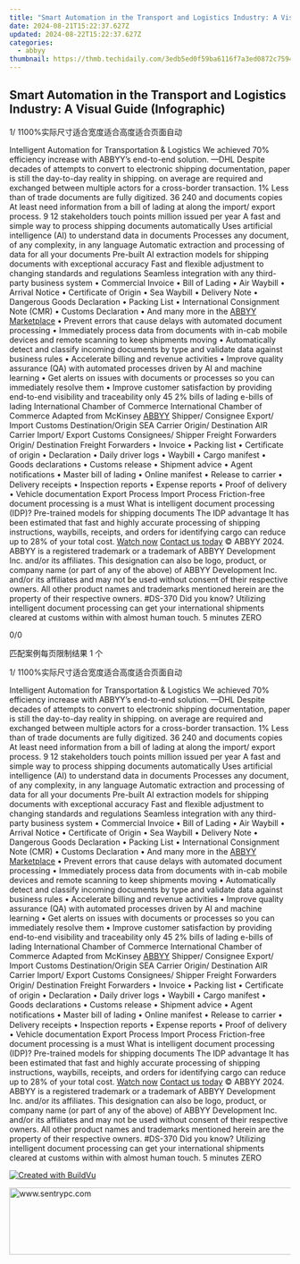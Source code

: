 ```yaml
---
title: "Smart Automation in the Transport and Logistics Industry: A Visual Guide (Infographic)"
date: 2024-08-21T15:22:37.627Z
updated: 2024-08-22T15:22:37.627Z
categories:
  - abbyy
thumbnail: https://thmb.techidaily.com/3edb5ed0f59ba6116f7a3ed0872c7594498c971b0508e76320f421ee17afaca1.jpg
---
```


## Smart Automation in the Transport and Logistics Industry: A Visual Guide (Infographic)

1/ 1100%实际尺寸适合宽度适合高度适合页面自动

Intelligent Automation for Transportation & Logistics We achieved 70% efficiency increase with ABBYY’s end-to-end solution. —DHL Despite decades of attempts to convert to electronic shipping documentation, paper is still the day-to-day reality in shipping. on average are required and exchanged between multiple actors for a cross-border transaction. 1% Less than of trade documents are fully digitized. 36 240 and documents copies At least need information from a bill of lading at along the import/ export process. 9 12 stakeholders touch points million issued per year A fast and simple way to process shipping documents automatically Uses artificial intelligence (AI) to understand data in documents Processes any document, of any complexity, in any language Automatic extraction and processing of data for all your documents Pre-built AI extraction models for shipping documents with exceptional accuracy Fast and flexible adjustment to changing standards and regulations Seamless integration with any third-party business system • Commercial Invoice • Bill of Lading • Air Waybill • Arrival Notice • Certificate of Origin • Sea Waybill • Delivery Note • Dangerous Goods Declaration • Packing List • International Consignment Note (CMR) • Customs Declaration • And many more in the [ABBYY Marketplace](https://tools.techidaily.com/abbyy/products/) • Prevent errors that cause delays with automated document processing • Immediately process data from documents with in-cab mobile devices and remote scanning to keep shipments moving • Automatically detect and classify incoming documents by type and validate data against business rules • Accelerate billing and revenue activities • Improve quality assurance (QA) with automated processes driven by AI and machine learning • Get alerts on issues with documents or processes so you can immediately resolve them • Improve customer satisfaction by providing end-to-end visibility and traceability only 45 2% bills of lading e-bills of lading International Chamber of Commerce International Chamber of Commerce Adapted from McKinsey [ABBYY](https://tools.techidaily.com/abbyy/products/) Shipper/ Consignee Export/ Import Customs Destination/Origin SEA Carrier Origin/ Destination AIR Carrier Import/ Export Customs Consignees/ Shipper Freight Forwarders Origin/ Destination Freight Forwarders • Invoice • Packing list • Certiﬁcate of origin • Declaration • Daily driver logs • Waybill • Cargo manifest • Goods declarations • Customs release • Shipment advice • Agent notiﬁcations • Master bill of lading • Online manifest • Release to carrier • Delivery receipts • Inspection reports • Expense reports • Proof of delivery • Vehicle documentation Export Process Import Process Friction-free document processing is a must What is intelligent document processing (IDP)? Pre-trained models for shipping documents The IDP advantage It has been estimated that fast and highly accurate processing of shipping instructions, waybills, receipts, and orders for identifying cargo can reduce up to 28% of your total cost. [Watch now](https://www.youtube.com/watch?v=BsuDp9mrg0E&t=2s) [Contact us today](https://tools.techidaily.com/abbyy/products/) © ABBYY 2024\. ABBYY is a registered trademark or a trademark of ABBYY Development Inc. and/or its affiliates. This designation can also be logo, product, or company name (or part of any of the above) of ABBYY Development Inc. and/or its affiliates and may not be used without consent of their respective owners. All other product names and trademarks mentioned herein are the property of their respective owners. #DS-370 Did you know? Utilizing intelligent document processing can get your international shipments cleared at customs within with almost human touch. 5 minutes ZERO 



0/0

匹配案例每页限制结果 1 个

1/ 1100%实际尺寸适合宽度适合高度适合页面自动

Intelligent Automation for Transportation & Logistics We achieved 70% efficiency increase with ABBYY’s end-to-end solution. —DHL Despite decades of attempts to convert to electronic shipping documentation, paper is still the day-to-day reality in shipping. on average are required and exchanged between multiple actors for a cross-border transaction. 1% Less than of trade documents are fully digitized. 36 240 and documents copies At least need information from a bill of lading at along the import/ export process. 9 12 stakeholders touch points million issued per year A fast and simple way to process shipping documents automatically Uses artificial intelligence (AI) to understand data in documents Processes any document, of any complexity, in any language Automatic extraction and processing of data for all your documents Pre-built AI extraction models for shipping documents with exceptional accuracy Fast and flexible adjustment to changing standards and regulations Seamless integration with any third-party business system • Commercial Invoice • Bill of Lading • Air Waybill • Arrival Notice • Certificate of Origin • Sea Waybill • Delivery Note • Dangerous Goods Declaration • Packing List • International Consignment Note (CMR) • Customs Declaration • And many more in the [ABBYY Marketplace](https://tools.techidaily.com/abbyy/products/) • Prevent errors that cause delays with automated document processing • Immediately process data from documents with in-cab mobile devices and remote scanning to keep shipments moving • Automatically detect and classify incoming documents by type and validate data against business rules • Accelerate billing and revenue activities • Improve quality assurance (QA) with automated processes driven by AI and machine learning • Get alerts on issues with documents or processes so you can immediately resolve them • Improve customer satisfaction by providing end-to-end visibility and traceability only 45 2% bills of lading e-bills of lading International Chamber of Commerce International Chamber of Commerce Adapted from McKinsey [ABBYY](https://tools.techidaily.com/abbyy/products/) Shipper/ Consignee Export/ Import Customs Destination/Origin SEA Carrier Origin/ Destination AIR Carrier Import/ Export Customs Consignees/ Shipper Freight Forwarders Origin/ Destination Freight Forwarders • Invoice • Packing list • Certiﬁcate of origin • Declaration • Daily driver logs • Waybill • Cargo manifest • Goods declarations • Customs release • Shipment advice • Agent notiﬁcations • Master bill of lading • Online manifest • Release to carrier • Delivery receipts • Inspection reports • Expense reports • Proof of delivery • Vehicle documentation Export Process Import Process Friction-free document processing is a must What is intelligent document processing (IDP)? Pre-trained models for shipping documents The IDP advantage It has been estimated that fast and highly accurate processing of shipping instructions, waybills, receipts, and orders for identifying cargo can reduce up to 28% of your total cost. [Watch now](https://www.youtube.com/watch?v=BsuDp9mrg0E&t=2s) [Contact us today](https://tools.techidaily.com/abbyy/products/) © ABBYY 2024\. ABBYY is a registered trademark or a trademark of ABBYY Development Inc. and/or its affiliates. This designation can also be logo, product, or company name (or part of any of the above) of ABBYY Development Inc. and/or its affiliates and may not be used without consent of their respective owners. All other product names and trademarks mentioned herein are the property of their respective owners. #DS-370 Did you know? Utilizing intelligent document processing can get your international shipments cleared at customs within with almost human touch. 5 minutes ZERO 

[![Created with BuildVu](https://www.abbyy.com/buildvu-logo.png)](https://www.idrsolutions.com/online-pdf-to-html-converter)

<ins class="adsbygoogle"
     style="display:block"
     data-ad-format="autorelaxed"
     data-ad-client="ca-pub-7571918770474297"
     data-ad-slot="1223367746"></ins>



<ins class="adsbygoogle"
     style="display:block"
     data-ad-client="ca-pub-7571918770474297"
     data-ad-slot="8358498916"
     data-ad-format="auto"
     data-full-width-responsive="true"></ins>

<!-- affiliate ads begin -->
<a href="https://sentrypc.7eer.net/c/5597632/398457/3022" target="_top" id="398457"><img src="//a.impactradius-go.com/display-ad/3022-398457" border="0" alt="www.sentrypc.com" width="980" height="120"/></a><img height="0" width="0" src="https://sentrypc.7eer.net/i/5597632/398457/3022" style="position:absolute;visibility:hidden;" border="0" />
<!-- affiliate ads end -->